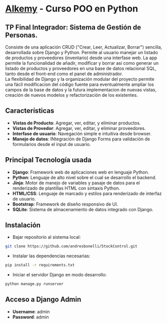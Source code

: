 # [Alkemy](https://education.alkemy.org/) - Curso POO en Python
## TP Final Integrador: Sistema de Gestión de Personas.

Consiste de una aplicación CRUD ("Crear, Leer, Actualizar, Borrar") sencilla, desarrollada sobre Django y Python.
Permite al usuario manejar un listado de productos y proveedores (inventario) desde una interfase web.
La app permite la funcionalidad de añadir, modificar y borrar asi como generar un listado de productos y proveedores en una base de datos relacional SQL,
tanto desde el front-end como el panel de administrador.\
La flexibilidad de Django y la organización modular del proyecto permite una fácil modificacion del código fuente para eventualmente
ampliar los campos de la base de datos y la futura implementacion de nuevas vistas, creación de nuevos modelos y refactorización de los existentes. 

## Características

- **Vistas de Producto**: Agregar, ver, editar, y eliminar productos.
- **Vistas de Provedor**: Agregar, ver, editar, y eliminar proveedores.
- **Interfase de usuario**: Navegación simple e intuitiva desde browser.
- **Manejo de datos**: INtegración de Django Forms para validación de formularios desde el input de usuario.

## Principal Tecnología usada

- **Django**: Framework web de aplicaciones web en lenguaje Python.
- **Python**: Lenguaje de alto nivel sobre el cual se desarrollo el backend.
- **Jinja**: Motor de manejo de variables y pasaje de datos para el renderizado de plantillas HTML con sintaxis Python.
- **HTML/CSS**: Lenguaje de marcado y estilos para renderizado de interfaz de usuario.
- **Bootstrap**: Framework de diseño responsivo de UI.
- **SQLite**: Sistema de almacenamiento de datos integrado con Django.

## Instalación

- Bajar repositorio al sistema local:
```bash
git clone https://github.com/andresbonelli/StockControl.git
```
- Instalar las dependencias necesarias:
```bash
pip install -r requirements.txt
```
- Iniciar el servidor Django en modo desarrollo:
```bash
python manage.py runserver
```

## Acceso a Django Admin

- **Username**: admin
- **Password**: admin



